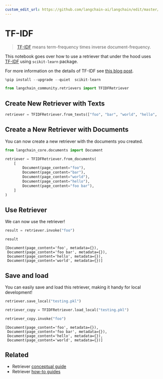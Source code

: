 ```yaml
---
custom_edit_url: https://github.com/langchain-ai/langchain/edit/master/docs/docs/integrations/retrievers/tf_idf.ipynb
---
```

# TF-IDF

>[TF-IDF](https://scikit-learn.org/stable/modules/feature_extraction.html#tfidf-term-weighting) means term-frequency times inverse document-frequency.

This notebook goes over how to use a retriever that under the hood uses [TF-IDF](https://en.wikipedia.org/wiki/Tf%E2%80%93idf) using `scikit-learn` package.

For more information on the details of TF-IDF see [this blog post](https://medium.com/data-science-bootcamp/tf-idf-basics-of-information-retrieval-48de122b2a4c).


```python
%pip install --upgrade --quiet  scikit-learn
```


```python
from langchain_community.retrievers import TFIDFRetriever
```

## Create New Retriever with Texts


```python
retriever = TFIDFRetriever.from_texts(["foo", "bar", "world", "hello", "foo bar"])
```

## Create a New Retriever with Documents

You can now create a new retriever with the documents you created.


```python
from langchain_core.documents import Document

retriever = TFIDFRetriever.from_documents(
    [
        Document(page_content="foo"),
        Document(page_content="bar"),
        Document(page_content="world"),
        Document(page_content="hello"),
        Document(page_content="foo bar"),
    ]
)
```

## Use Retriever

We can now use the retriever!


```python
result = retriever.invoke("foo")
```


```python
result
```



```output
[Document(page_content='foo', metadata={}),
 Document(page_content='foo bar', metadata={}),
 Document(page_content='hello', metadata={}),
 Document(page_content='world', metadata={})]
```


## Save and load

You can easily save and load this retriever, making it handy for local development!


```python
retriever.save_local("testing.pkl")
```


```python
retriever_copy = TFIDFRetriever.load_local("testing.pkl")
```


```python
retriever_copy.invoke("foo")
```



```output
[Document(page_content='foo', metadata={}),
 Document(page_content='foo bar', metadata={}),
 Document(page_content='hello', metadata={}),
 Document(page_content='world', metadata={})]
```



## Related

- Retriever [conceptual guide](/docs/concepts/#retrievers)
- Retriever [how-to guides](/docs/how_to/#retrievers)

